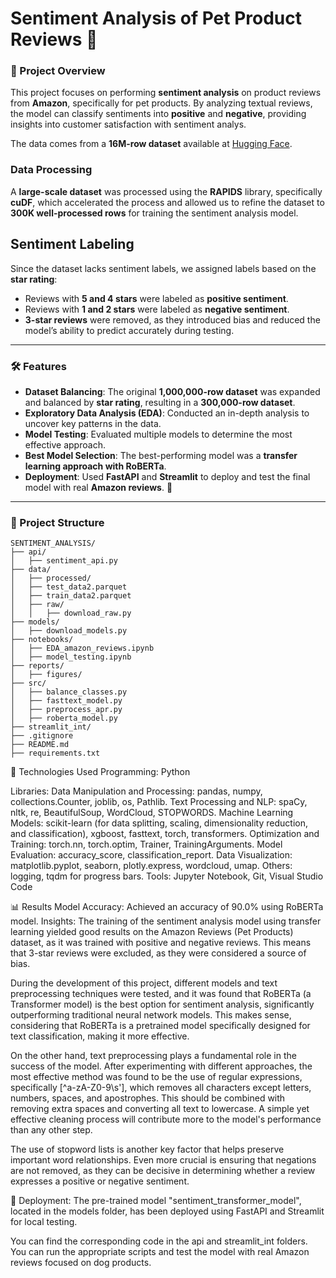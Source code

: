 # Sentiment Analysis of Pet Product Reviews 🐾

### 📜 Project Overview
This project focuses on performing **sentiment analysis** on product reviews from **Amazon**, specifically for pet products. By analyzing textual reviews, the model can classify sentiments into **positive** and **negative**, providing insights into customer satisfaction with sentiment analys. 

The data comes from a **16M-row dataset** available at [Hugging Face](https://huggingface.co/datasets/McAuley-Lab/Amazon-Reviews-2023).

### Data Processing

A **large-scale dataset** was processed using the **RAPIDS** library, specifically **cuDF**, which accelerated the process and allowed us to refine the dataset to **300K well-processed rows** for training the sentiment analysis model.

## Sentiment Labeling

Since the dataset lacks sentiment labels, we assigned labels based on the **star rating**:

- Reviews with **5 and 4 stars** were labeled as **positive sentiment**.
- Reviews with **1 and 2 stars** were labeled as **negative sentiment**.
- **3-star reviews** were removed, as they introduced bias and reduced the model’s ability to predict accurately during testing.


---

### 🛠️ Features  
- **Dataset Balancing**: The original **1,000,000-row dataset** was expanded and balanced by **star rating**, resulting in a **300,000-row dataset**.  
- **Exploratory Data Analysis (EDA)**: Conducted an in-depth analysis to uncover key patterns in the data.  
- **Model Testing**: Evaluated multiple models to determine the most effective approach.  
- **Best Model Selection**: The best-performing model was a **transfer learning approach with RoBERTa**.  
- **Deployment**: Used **FastAPI** and **Streamlit** to deploy and test the final model with real **Amazon reviews**. 🚀


---

### 📂 Project Structure
```
SENTIMENT_ANALYSIS/
├── api/
│   ├── sentiment_api.py
├── data/
│   ├── processed/
│   ├── test_data2.parquet
│   ├── train_data2.parquet
│   ├── raw/
│   │   ├── download_raw.py
├── models/
│   ├── download_models.py
├── notebooks/
│   ├── EDA_amazon_reviews.ipynb
│   ├── model_testing.ipynb
├── reports/
│   ├── figures/
├── src/
│   ├── balance_classes.py
│   ├── fasttext_model.py
│   ├── preprocess_apr.py
│   ├── roberta_model.py
├── streamlit_int/
├── .gitignore
├── README.md
├── requirements.txt
```




🧪 Technologies Used
Programming: Python

Libraries:
Data Manipulation and Processing: pandas, numpy, collections.Counter, joblib, os, Pathlib.
Text Processing and NLP: spaCy, nltk, re, BeautifulSoup, WordCloud, STOPWORDS.
Machine Learning Models: scikit-learn (for data splitting, scaling, dimensionality reduction, and classification), xgboost, fasttext, torch, transformers.
Optimization and Training: torch.nn, torch.optim, Trainer, TrainingArguments.
Model Evaluation: accuracy_score, classification_report.
Data Visualization: matplotlib.pyplot, seaborn, plotly.express, wordcloud, umap.
Others: logging, tqdm for progress bars.
Tools: Jupyter Notebook, Git, Visual Studio Code

📊 Results
Model Accuracy: Achieved an accuracy of 90.0% using RoBERTa model.
Insights:
The training of the sentiment analysis model using transfer learning yielded good results on the Amazon Reviews (Pet Products) dataset, as it was trained with positive and negative reviews. This means that 3-star reviews were excluded, as they were considered a source of bias.

During the development of this project, different models and text preprocessing techniques were tested, and it was found that RoBERTa (a Transformer model) is the best option for sentiment analysis, significantly outperforming traditional neural network models. This makes sense, considering that RoBERTa is a pretrained model specifically designed for text classification, making it more effective.

On the other hand, text preprocessing plays a fundamental role in the success of the model. After experimenting with different approaches, the most effective method was found to be the use of regular expressions, specifically [^a-zA-Z0-9\s'], which removes all characters except letters, numbers, spaces, and apostrophes. This should be combined with removing extra spaces and converting all text to lowercase. A simple yet effective cleaning process will contribute more to the model's performance than any other step.

The use of stopword lists is another key factor that helps preserve important word relationships. Even more crucial is ensuring that negations are not removed, as they can be 
decisive in determining whether a review expresses a positive or negative sentiment.

🤔 Deployment:
The pre-trained model "sentiment_transformer_model", located in the models folder, has been deployed using FastAPI and Streamlit for local testing.

You can find the corresponding code in the api and streamlit_int folders. You can run the appropriate scripts and test the model with real Amazon reviews focused on dog products. 
